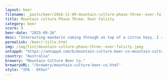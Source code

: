 ```yaml
---
layout: beer
filename: _posts/beer/2016-11-09-mountain-culture-phase-three--over-falsity.md
title: Mountain culture Phase Three: Over Falsity
category: beer
score: 9
beer-date: "2025-09-26"
desc: "Interesting mandarin coming through on top of a citrus hazy. I really like this for being both interesting and  refreshing"
permalink: /beer/:title.html
img: /img/list/mountain-culture-phase-three--over-falsity.jpeg
untappd: "https://untappd.com/b/mountain-culture-beer-co-mountain-culture-beer-co-phase-three-over-falsity/6164764"
country: "Australia"
brewery: "Mountain Culture Beer Co."
breweryURL: "/brewery/mountain-culture-beer-co.html"
style: "IPA - Other"
---
```

